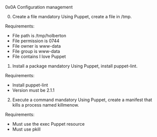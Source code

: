 0x0A Configuration management

0. Create a file mandatory
Using Puppet, create a file in /tmp.

Requirements:

- File path is /tmp/holberton
- File permission is 0744
- File owner is www-data
- File group is www-data
- File contains I love Puppet

1. Install a package mandatory
Using Puppet, install puppet-lint.

Requirements:

- Install puppet-lint
- Version must be 2.1.1

2. Execute a command mandatory
Using Puppet, create a manifest that kills a process named killmenow.

Requirements:

- Must use the exec Puppet resource
- Must use pkill
